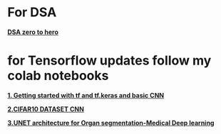 # For DSA 
**[DSA zero to hero](https://github.com/sachuverma/DataStructures-Algorithms/tree/4703b8b7db15741b6d20aa04be17dbd29dc6bf63/Striver%20Sheet)**


# for Tensorflow updates follow my colab notebooks
**[1. Getting started with tf and tf.keras and basic CNN](https://colab.research.google.com/drive/1_eTAZAe8PM9-Qc4PziseOSpDY54zZVGh?usp=sharing)**


**[2.CIFAR10 DATASET CNN](https://colab.research.google.com/drive/1PuVhCrDrhg7v_gDZKHpbXytSPI5S-EhN#scrollTo=GoH9_OTNIiD9)**


**[3.UNET architecture for Organ segmentation-Medical Deep learning](https://colab.research.google.com/drive/1q83j3P8sb1XspJ0eg-O8PDXiGzUSBxXQ#scrollTo=SZEjOII87NOw)**
